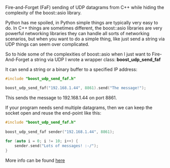 Fire-and-Forget (FaF) sending of UDP datagrams from C++ while hiding the complexity of the boost::asio library.

Python has me spoiled, in Python simple things are typically very easy to do. In C++ things are sometimes different, the boost::asio libraries are very powerful networking libraries they can handle all sorts of networking scenarios, but when you want to do a simple thing, like just send a string via UDP things can seem over complicated.

So to hide some of the complexities of boost::asio when I just want to Fire-And-Forget a string via UDP I wrote a wrapper class: **boost_udp_send_faf**

It can send a string or a binary buffer to a specified IP address:

```cpp
#include "boost_udp_send_faf.h"

boost_udp_send_faf("192.168.1.44", 8861).send("The message!");
```
This sends the message to 192.168.1.44 on port 8861.

If your program needs send multiple datagrams, then we can keep the socket open and reuse the end-point like this:

```cpp
#include "boost_udp_send_faf.h"
 
boost_udp_send_faf sender("192.168.1.44", 8861);
	
for (auto i = 0; i != 10; i++) {
    sender.send("Lots of messages! :-/");
}
```

More info can be found [here](https://www.ridgesolutions.ie/index.php/2019/11/15/fire-and-forget-wrapper-for-sending-of-simple-udp-data-using-boostasio-libraries/)
